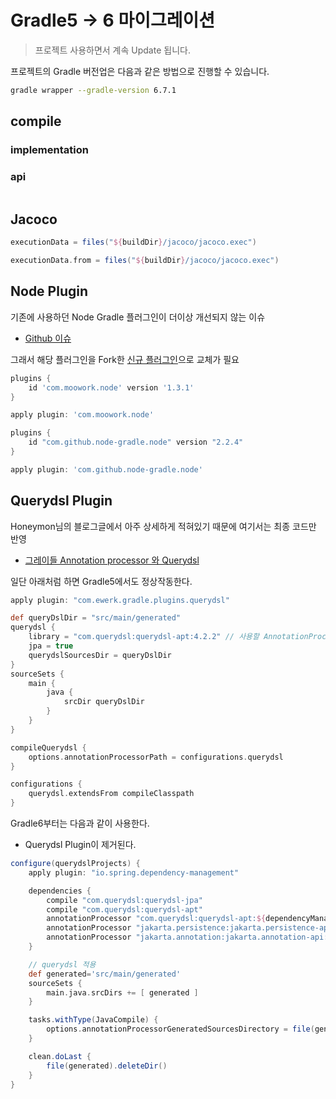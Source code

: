 # Gradle5 -> 6 마이그레이션

> 프로젝트 사용하면서 계속 Update 됩니다.

프로젝트의 Gradle 버전업은 다음과 같은 방법으로 진행할 수 있습니다.

```bash
gradle wrapper --gradle-version 6.7.1
```

## compile

### implementation

### api

```groovy

```

## Jacoco

```groovy
executionData = files("${buildDir}/jacoco/jacoco.exec")
```

```groovy
executionData.from = files("${buildDir}/jacoco/jacoco.exec")
```

## Node Plugin

기존에 사용하던 Node Gradle 플러그인이 더이상 개선되지 않는 이슈

* [Github 이슈](https://github.com/srs/gradle-node-plugin/issues/351)

그래서 해당 플러그인을 Fork한 [신규 플러그인](https://github.com/node-gradle/gradle-node-plugin)으로 교체가 필요

```groovy
plugins {
    id 'com.moowork.node' version '1.3.1'
}

apply plugin: 'com.moowork.node'
```

```groovy
plugins {
    id "com.github.node-gradle.node" version "2.2.4"
}

apply plugin: 'com.github.node-gradle.node'
```

## Querydsl Plugin

Honeymon님의 블로그글에서 아주 상세하게 적혀있기 때문에 여기서는 최종 코드만 반영

* [그레이들 Annotation processor 와 Querydsl](http://honeymon.io/tech/2020/07/09/gradle-annotation-processor-with-querydsl.html)

일단 아래처럼 하면 Gradle5에서도 정상작동한다.

```groovy
apply plugin: "com.ewerk.gradle.plugins.querydsl"

def queryDslDir = "src/main/generated"
querydsl {
    library = "com.querydsl:querydsl-apt:4.2.2" // 사용할 AnnotationProcesoor 정의
    jpa = true
    querydslSourcesDir = queryDslDir
}
sourceSets {
    main {
        java {
            srcDir queryDslDir
        }
    }
}

compileQuerydsl {
    options.annotationProcessorPath = configurations.querydsl
}

configurations {
    querydsl.extendsFrom compileClasspath
}
```

Gradle6부터는 다음과 같이 사용한다.

* Querydsl Plugin이 제거된다.

```groovy
configure(querydslProjects) {
    apply plugin: "io.spring.dependency-management"

    dependencies {
        compile "com.querydsl:querydsl-jpa"
        compile "com.querydsl:querydsl-apt"
        annotationProcessor "com.querydsl:querydsl-apt:${dependencyManagement.importedProperties['querydsl.version']}:jpa" // querydsl JPAAnnotationProcessor 사용 지정
        annotationProcessor "jakarta.persistence:jakarta.persistence-api:2.2.3"
        annotationProcessor "jakarta.annotation:jakarta.annotation-api:1.3.5"
    }

    // querydsl 적용
    def generated='src/main/generated'
    sourceSets {
        main.java.srcDirs += [ generated ]
    }

    tasks.withType(JavaCompile) {
        options.annotationProcessorGeneratedSourcesDirectory = file(generated)
    }

    clean.doLast {
        file(generated).deleteDir()
    }
}
```